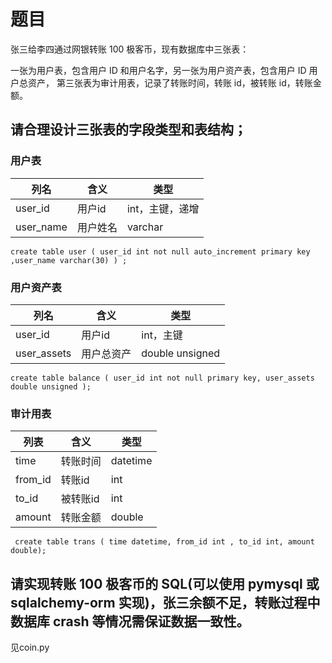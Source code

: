 # 题目 
张三给李四通过网银转账 100 极客币，现有数据库中三张表：

一张为用户表，包含用户 ID 和用户名字，另一张为用户资产表，包含用户 ID 用户总资产，
第三张表为审计用表，记录了转账时间，转账 id，被转账 id，转账金额。

## 请合理设计三张表的字段类型和表结构；
### 用户表
| 列名 | 含义 |  类型 |
| -- | -- |  -- |
| user_id | 用户id | int，主键，递增  |
| user_name | 用户姓名 |  varchar |
```
create table user ( user_id int not null auto_increment primary key  ,user_name varchar(30) ) ;
```
### 用户资产表
| 列名 | 含义 | 类型 |
| -- | -- | -- |
| user_id | 用户id | int，主键 |
| user_assets | 用户总资产 | double unsigned |
```
create table balance ( user_id int not null primary key, user_assets double unsigned );
```
### 审计用表
| 列表 | 含义 | 类型 |
| -- | -- | -- |
| time | 转账时间 | datetime|
| from_id | 转账id | int |
| to_id | 被转账id | int |
| amount | 转账金额 | double |
```
 create table trans ( time datetime, from_id int , to_id int, amount double);
```

## 请实现转账 100 极客币的 SQL(可以使用 pymysql 或 sqlalchemy-orm 实现)，张三余额不足，转账过程中数据库 crash 等情况需保证数据一致性。
见coin.py